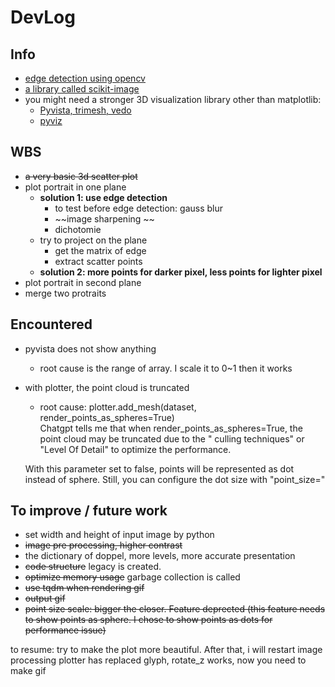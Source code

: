 # DevLog

## Info
- [edge detection using opencv](https://learnopencv.com/edge-detection-using-opencv/)
- [a library called scikit-image](https://scikit-image.org/)
- you might need a stronger 3D visualization library other than matplotlib: 
  - [Pyvista, trimesh, vedo](https://towardsdatascience.com/python-libraries-for-mesh-and-point-cloud-visualization-part-1-daa2af36de30)
  - [pyviz](https://pyviz.org/scivis/index.html)

## WBS
- ~~a very basic 3d scatter plot~~
- plot portrait in one plane
  - __solution 1: use edge detection__
    - to test before edge detection: gauss blur
    - ~~image sharpening ~~
    - dichotomie
  - try to project on the plane
    - get the matrix of edge
    - extract scatter points
  - __solution 2: more points for darker pixel, less points for lighter pixel__
- plot portrait in second plane
- merge two protraits


## Encountered
- pyvista does not show anything  
  - root cause is the range of array. I scale it to 0~1 then it works

- with plotter, the point cloud is truncated
  - root cause: plotter.add_mesh(dataset, render_points_as_spheres=True)  
  Chatgpt tells me that when render_points_as_spheres=True, the point cloud may be truncated due to the " culling techniques" or "Level Of Detail" to optimize the performance.  

  With this parameter set to false, points will be represented as dot instead of sphere. Still, you can configure the dot size with "point_size="


## To improve / future work
- set width and height of input image by python
- ~~image pre processing, higher contrast~~
- the dictionary of doppel, more levels, more accurate presentation
- ~~code structure~~ legacy is created.
- ~~optimize memory usage~~ garbage collection is called
- ~~use tqdm when rendering gif~~
- ~~output gif~~
- ~~point size scale: bigger the closer. Feature deprected (this feature needs to show points as sphere. I chose to show points as dots for performance issue)~~



to resume: 
try to make the plot more beautiful. After that, i will restart image processing
plotter has replaced glyph, rotate_z works, now you need to make gif
